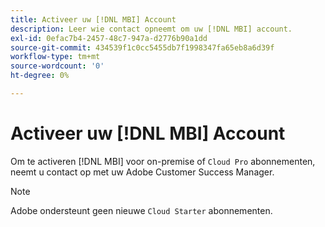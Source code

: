 ```yaml
---
title: Activeer uw [!DNL MBI] Account
description: Leer wie contact opneemt om uw [!DNL MBI] account.
exl-id: 0efac7b4-2457-48c7-947a-d2776b90a1dd
source-git-commit: 434539f1c0cc5455db7f1998347fa65eb8a6d39f
workflow-type: tm+mt
source-wordcount: '0'
ht-degree: 0%

---
```


# Activeer uw [!DNL MBI] Account

Om te activeren [!DNL MBI] voor on-premise of `Cloud Pro` abonnementen, neemt u contact op met uw Adobe Customer Success Manager.

>[!NOTE]
>
>Adobe ondersteunt geen nieuwe `Cloud Starter` abonnementen.
